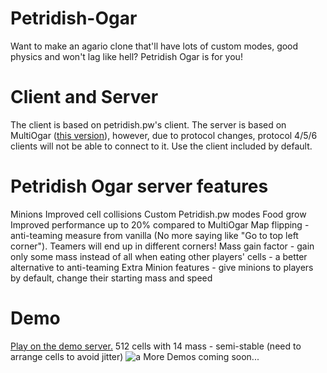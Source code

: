 # Petridish-Ogar
Want to make an agario clone that'll have lots of custom modes, good physics and won't lag like hell? Petridish Ogar is for you!
# Client and Server
The client is based on petridish.pw's client. The server is based on MultiOgar ([this version](https://github.com/Barbosik/MultiOgar/commit/f09541954419f5bc6e6f9ef000446fdc1c36913d)), however, due to protocol changes, protocol 4/5/6 clients will not be able to connect to it. Use the client included by default.
# Petridish Ogar server features
Minions
Improved cell collisions
Custom Petridish.pw modes
Food grow
Improved performance up to 20% compared to MultiOgar
Map flipping - anti-teaming measure from vanilla (No more saying like "Go to top left corner"). Teamers will end up in different corners!
Mass gain factor - gain only some mass instead of all when eating other players' cells - a better alternative to anti-teaming
Extra Minion features - give minions to players by default, change their starting mass and speed
# Demo
[Play on the demo server.](http://polarsbots.ml/)
512 cells with 14 mass - semi-stable (need to arrange cells to avoid jitter)
![a](http://i.imgur.com/z7xTxun.png)
More Demos coming soon...
